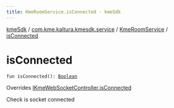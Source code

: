 ```yaml
---
title: KmeRoomService.isConnected - kmeSdk
---
```


[kmeSdk](../../index.html) / [com.kme.kaltura.kmesdk.service](../index.html) / [KmeRoomService](index.html) / [isConnected](./is-connected.html)

# isConnected

`fun isConnected(): `[`Boolean`](https://kotlinlang.org/api/latest/jvm/stdlib/kotlin/-boolean/index.html)

Overrides [IKmeWebSocketController.isConnected](../../com.kme.kaltura.kmesdk.controller/-i-kme-web-socket-controller/is-connected.html)

Check is socket connected

